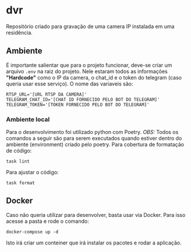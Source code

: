 # dvr
Repositório criado para gravação de uma camera IP instalada em uma residência.

## Ambiente
É importante salientar que para o projeto funcionar, deve-se criar um arquivo `.env` na raiz do projeto. Nele estaram todos as informações **"Hardcode"** como o IP da camera, o chat_id e o token do telegram (caso queria usar esse serviço).
O nome das variaveis são:
```
RTSP_URL='[URL RTSP DA CAMERA]'
TELEGRAM_CHAT_ID='[CHAT ID FORNECIDO PELO BOT DO TELEGRAM]'
TELEGRAM_TOKEN='[TOKEN FORNECIDO PELO BOT DO TELEGRAM]'
```
### Ambiente local
Para o desenvolvimento foi utilizado python com Poetry.
*_OBS:_* Todos os comandos a seguir são para serem executados quando estiver dentro do ambiente (environment) criado pelo poetry.
Para cobertura de formatação de código:
```
task lint
```
Para ajustar o código:
```
task format
```
## Docker
Caso não queria utilizar para desenvolver, basta usar via Docker. Para isso acesse a pasta e rode o comando:
```
docker-compose up -d
```
Isto irá criar um conteiner que irá instalar os pacotes e rodar a aplicação.